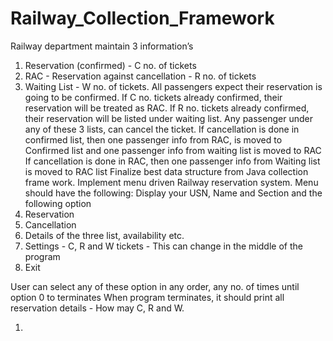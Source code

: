 # Railway_Collection_Framework

Railway department maintain 3 information’s
1. Reservation (confirmed) - C no. of tickets
2. RAC - Reservation against cancellation - R no. of tickets
3. Waiting List - W no. of tickets.
All passengers expect their reservation is going to be confirmed.
If C no. tickets already confirmed, their reservation will be treated as RAC.
If R no. tickets already confirmed, their reservation will be listed under waiting
list.
Any passenger under any of these 3 lists, can cancel the ticket.
If cancellation is done in confirmed list, then one passenger info from RAC, is
moved to Confirmed list and one passenger info from waiting list is moved to
RAC
If cancellation is done in RAC, then one passenger info from Waiting list is
moved to RAC list
Finalize best data structure from Java collection frame work. Implement menu
driven Railway reservation system.
Menu should have the following:
Display your USN, Name and Section and the following option
1. Reservation
2. Cancellation
3. Details of the three list, availability etc.
4. Settings - C, R and W tickets - This can change in the middle of the program
0. Exit

User can select any of these option in any order, any no. of times until option 0
to terminates
When program terminates, it should print all reservation details - How may C,
R and W.


1) 

